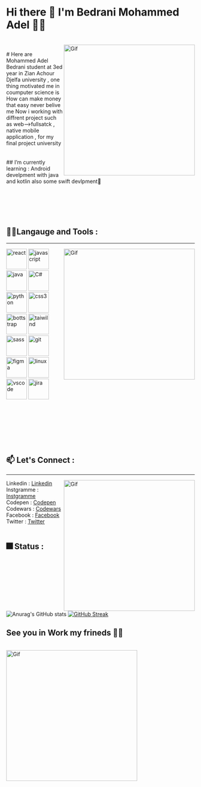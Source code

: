 # Hi there 👋 I'm Bedrani Mohammed Adel 👨‍💻
<br/>
<img align="right" alt="Gif" src="https://media.giphy.com/media/3o6Ztl7oraKm4ZJ9mw/giphy.gif" alt="react" width="350" heigth="300" >
<br/>
# Here are Mohammed Adel Bedrani student at 3ed year in Zian Achour Djelfa university , one thing motivated me in coumputer science is How can make money that easy never belive me Now i working with diffrent project such as web-->fullsatck , native mobile application , for my final project university 
<br/>
<br/>
<br/>
## I’m currently learning : Android develpment with java and kotlin also some swift devlpment🌱 
<br/>
<br/>
<br/>
<br/>
<br/>
<br/>


## 💪💪Langauge and Tools :
<hr>
<img align="right" alt="Gif" src="https://media.giphy.com/media/XIqCQx02E1U9W/giphy.gif" alt="react" width="350" heigth="300" >
<p>
  <img src="https://cdn.jsdelivr.net/gh/devicons/devicon/icons/react/react-original.svg" alt="react" width="55" heigth="55" >
  <img src="https://cdn.jsdelivr.net/gh/devicons/devicon/icons/javascript/javascript-original.svg" alt="javascript" width="55" heigth="55" >
  <img src="https://cdn.jsdelivr.net/gh/devicons/devicon/icons/java/java-original-wordmark.svg" alt="java" width="55" heigth="55" >
  <img src="https://cdn.jsdelivr.net/gh/devicons/devicon/icons/csharp/csharp-original.svg" alt="C#" width="55" heigth="55" >
  <img src="https://cdn.jsdelivr.net/gh/devicons/devicon/icons/python/python-original.svg" alt="python" width="55" heigth="55" >
  <img src="https://cdn.jsdelivr.net/gh/devicons/devicon/icons/css3/css3-original.svg" alt="css3" width="55" heigth="55" >
  <img src="https://cdn.jsdelivr.net/gh/devicons/devicon/icons/bootstrap/bootstrap-original-wordmark.svg" alt="bottstrap" width="55" heigth="55" >
  <img src="https://cdn.jsdelivr.net/gh/devicons/devicon/icons/tailwindcss/tailwindcss-original-wordmark.svg" alt="taiwilnd" width="55" heigth="55" >
  <img src="https://cdn.jsdelivr.net/gh/devicons/devicon/icons/sass/sass-original.svg" alt="sass" width="55" heigth="55" >
  <img src="https://cdn.jsdelivr.net/gh/devicons/devicon/icons/git/git-original-wordmark.svg" alt="git" width="55" heigth="55" >
  <img src="https://cdn.jsdelivr.net/gh/devicons/devicon/icons/figma/figma-original.svg" alt="figma" width="55" heigth="55" >
  <img src="https://cdn.jsdelivr.net/gh/devicons/devicon/icons/linux/linux-original.svg" alt="linux" width="55" heigth="55" >
  <img src="https://cdn.jsdelivr.net/gh/devicons/devicon/icons/vscode/vscode-original.svg" alt="vscode" width="55" heigth="55" >
  <img src="https://cdn.jsdelivr.net/gh/devicons/devicon/icons/jira/jira-original-wordmark.svg" alt="jira" width="55" heigth="55" >
</p>
<br/>
<br/>
<br/>
<br/>
<br/>
<br/>

## 📫 Let's Connect :
<hr>
<img align="right" alt="Gif" src="https://media.giphy.com/media/l41lVsYDBC0UVQJCE/giphy.gif" alt="react" width="350" heigth="300" >
Linkedin : <a href="https://www.linkedin.com/in/bedrani-mohammed-adel-3477b9247/" target="_blank">Linkedin</a> <br/>
Instgramme : <a href="https://www.instagram.com/adel_mohammed16/" target="_blank">Instgramme</a><br/>
Codepen : <a href="https://codepen.io/Bedrani-MohammedAdel" target="_blank">Codepen</a><br/>
Codewars : <a href="https://www.codewars.com/users/Bedrani%20Mohammed%20Adel%20" target="_blank">Codewars</a><br/>
Facebook : <a href="https://www.facebook.com/profile.php?id=100013937412279" target="_blank">Facebook</a><br/>
Twitter : <a href="https://twitter.com/Youcef43069530" target="_blank">Twitter</a>
<br/>
<br/>

## 🎆 Status :
![Anurag's GitHub stats](https://github-readme-stats.vercel.app/api?username=youcefbedrani&show_icons=true&theme=radical)
[![GitHub Streak](https://streak-stats.demolab.com/?user=youcefbedrani&theme=highcontrast)](https://git.io/streak-stats)


## See you in Work my frineds 🙋‍♂️
<br/>
<img align="center" alt="Gif" src="https://media.giphy.com/media/NEvPzZ8bd1V4Y/giphy.gif" alt="react" width="350" heigth="300" >
<br/>
<!--
**youcefbedrani/youcefbedrani** is a ✨ _special_ ✨ repository because its `README.md` (this file) appears on your GitHub profile.

Here are some ideas to get you started:

- 🔭 I’m currently working on ...
- 🌱 I’m currently learning ...
- 👯 I’m looking to collaborate on ...
- 🤔 I’m looking for help with ...
- 💬 Ask me about ...
- 📫 How to reach me: ...
- 😄 Pronouns: ...
- ⚡ Fun fact: ...
-->
